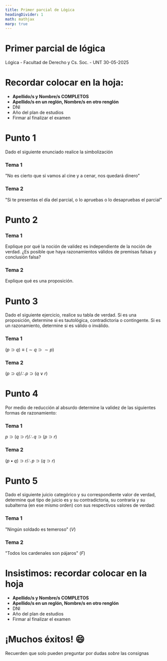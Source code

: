 ```yaml
---
title: Primer parcial de Lógica
headingDivider: 1
math: mathjax
marp: true
---
```


<!--

-->
# <!--fit--> Primer parcial de lógica
Lógica - Facultad de Derecho y Cs. Soc. - UNT
30-05-2025

# Recordar colocar en la hoja:

- **Apellido/s y Nombre/s COMPLETOS**
- **Apellido/s en un reglón, Nombre/s en otro renglón**
- DNI
- Año del plan de estudios
- Firmar al finalizar el examen

# Punto 1
Dado el siguiente enunciado realice la simbolización

### Tema 1

"No es cierto que si vamos al cine y a cenar, nos quedará dinero"

### Tema 2

"Si te presentas el día del parcial, o lo apruebas o lo desapruebas el parcial"

<!--
Para bella vista:

Si el hombre es moral, no está determinado unívocamente por el ambiente y cabe exigirle cuenta de sus eleccioneso
Solo si llueve iremos al cine o al teatro
-->

# Punto 2

### Tema 1

Explique por qué la noción de validez es independiente de la noción de verdad.
¿Es posible que haya razonamientos válidos de premisas falsas y conclusión falsa?

### Tema 2

Explique qué es una proposición.

<!--
# Punto 2
Teniendo en cuenta la definición de validez y la noción de verdad:

### Tema 1

Explique por qué la noción de validez es independiente de la noción de verdad

### Tema 2

Explique la noción sintáctica de validez y su diferencia con la definición semántica
-->

<!--
Para bella vista:

Explique qué es un razonamiento y justifique porqué los razonamientos no son ni verdaderos o falsos
Diferencie la noción de validez semántica con la validez sintáctica
-->
# Punto 3
Dado el siguiente ejercicio, realice su tabla de verdad.
Si es una proposición, determine si es tautológica, contradictoria o contingente.
Si es un razonamiento, determine si es válido o inválido.

### Tema 1
$(p \supset q) \equiv (\sim q \supset \sim p)$

### Tema 2
$(p \supset q) / \therefore p \supset (q \lor r)$

<!--
Para Bella Vista:
Dado el siguiente ejercicio simbolización y su correspondiente tabla de verdad.
Determine si el razonamiento es válido o inválido,

Si no tenemos el presupuesto suficiente, no podremos seguir con el dictado de clases. Tenemos el presupuesto suficiente. Por lo tanto, Podemos seguir con el dictado de clases.
Si apruebas todas las materias, entonces pasas de año. No pasaste de año. Por lo tanto, No aprobaste todas las materias.
-->
# Punto 4
Por medio de reducción al absurdo determine la validez de las siguientes formas de razonamiento:

### Tema 1
$p \supset (q \supset r) / \therefore q \supset (p \supset r)$

### Tema 2
$(p \bullet q) \supset r / \therefore p \supset (q \supset r)$

<!--
$p \supset q; q \supset r / \therefore p \supset r$
$p \lor q; p \supset r; q \supset r / \therefore r$
-->
# Punto 5
Dado el siguiente juicio categórico y su correspondiente valor de verdad, determine qué tipo de juicio es y su contradictoria, su contraria y su subalterna (en ese mismo orden) con sus respectivos valores de verdad:

### Tema 1
"Ningún soldado es temeroso" $(V)$

### Tema 2
"Todos los cardenales son pájaros" $(F)$

<!--  
Bella vista:

Dado el siguiente silogismo determine figura, modo y si es válido o no.
De no ser válido indique que regla (o reglas) viola.

Ningún pájaro es un pez
Todo pájaro es un animal
<br>
Ningún animal es un pez

Algunos profesores están casados
Ningún esposos está casados
<br>
Algunos profesores no son profesores
-->

# Insistimos: recordar colocar en la hoja

- **Apellido/s y Nombre/s COMPLETOS**
- **Apellido/s en un reglón, Nombre/s en otro renglón**
- DNI
- Año del plan de estudios
- Firmar al finalizar el examen

# <!--fit--> ¡Muchos éxitos! 😄
Recuerden que solo pueden preguntar por dudas *sobre* las consignas 
